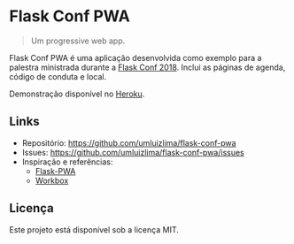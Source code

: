 # Flask Conf PWA
> Um progressive web app.

Flask Conf PWA é uma aplicação desenvolvida como exemplo para a palestra ministrada durante a [Flask Conf 2018](https://2018.flask.python.org.br/). Inclui as páginas de agenda, código de conduta e local.

Demonstração disponível no [Heroku](https://flask-conf-pwa.herokuapp.com).

## Links

- Repositório: https://github.com/umluizlima/flask-conf-pwa
- Issues: https://github.com/umluizlima/flask-conf-pwa/issues
- Inspiração e referências:
  - [Flask-PWA](https://github.com/umluizlima/flask-pwa)
  - [Workbox](https://developers.google.com/web/tools/workbox/)

## Licença

Este projeto está disponível sob a licença MIT.
